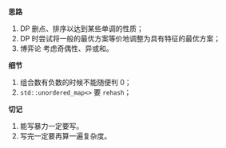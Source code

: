 **思路**

1. DP 删点、排序以达到某些单调的性质；
2. DP 时尝试将一般的最优方案等价地调整为具有特征的最优方案；
3. 博弈论 考虑奇偶性、异或和。

**细节**

1. 组合数有负数的时候不能随便判 $0$；
2. `std::unordered_map<>` 要 `rehash`；


**切记**

1. 能写暴力一定要写。
1. 写完一定要再算一遍复杂度。
